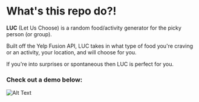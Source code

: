 # What's this repo do?!

**LUC** (Let Us Choose) is a random food/activity generator for the picky person (or group).

Built off the Yelp Fusion API, LUC takes in what type of food you're craving or an activity, your location, and will choose for you.

If you're into surprises or spontaneous then LUC is perfect for you.

### Check out a demo below:

![Alt Text](https://media.giphy.com/media/cJjQjIALNHQRiaXnfQ/giphy.gif)